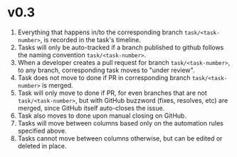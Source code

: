 # v0.3

1. Everything that happens in/to the corresponding branch `task/<task-number>`, is recorded in the task's timeline.
2. Tasks will only be auto-tracked if a branch published to github follows the naming convention `task/<task-number>`.
3. When a developer creates a pull request for branch `task/<task-number>`, to any branch, corresponding task moves to "under review".
4. Task does not move to done if PR in corresponding branch `task/<task-number>` is merged.
5. Task will only move to done if PR, for even branches that are not `task/<task-number>`, but with GitHub buzzword (fixes, resolves, etc) are merged, since GitHub itself auto-closes the issue.
6. Task also moves to done upon manual closing on GitHub.
7. Tasks will move between columns based only on the automation rules specified above.
8. Tasks cannot move between columns otherwise, but can be edited or deleted in place.
